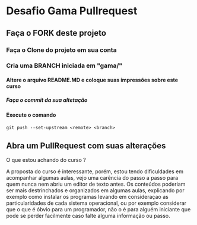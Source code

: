 # Desafio Gama Pullrequest

## Faça o FORK deste projeto

### Faça o Clone do projeto em sua conta

### Cria uma BRANCH iniciada em "gama/"

#### Altere o arquivo README.MD e coloque suas impressões sobre este curso

##### Faça o commit da sua altetação

#### Execute o comando

`git push --set-upstream <remote> <branch>`

## Abra um PullRequest com suas alterações

O que estou achando do curso ?

A proposta do curso é interessante, porém, estou tendo dificuldades em acompanhar algumas aulas, vejo uma carência do passo a passo para quem nunca nem abriu um editor de texto antes.
Os conteúdos poderiam ser mais destrinchados e organizados em algumas aulas, explicando por exemplo como instalar os programas levando em consideraçao as particularidades de cada sistema operacional, ou por exemplo considerar que o que é óbvio para um programador, não o é para alguém iniciante que pode se perder facilmente caso falte alguma informação ou passo.
